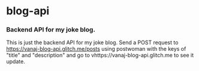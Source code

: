 # blog-api
### Backend API for my joke blog.

This is just the backend API for my joke blog. Send a POST request to https://vanaj-blog-api.glitch.me/posts using postwoman with the keys of "title" and "description" and go to vhttps://vanaj-blog-api.glitch.me to see it update.
